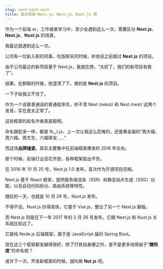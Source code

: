 ```yaml
---
slug: next-nest-nuxt
title: 谁分得清 Next.js、Nest.js、Nuxt.js 啊
---
```


作为一个前端 er，工作或者学习中，至少会遇到这么一次，需要区分 **Next.js**、**Nest.js**、**Nuxt.js** 的场景。

我最近就遇到这么一次。

公司有一位新入职的同事，吃饭聊天的时候，听他说之前做过 **Next.js** 的项目。

由于公司最近的新项目基于 Next.js，我就在想，“太好了，我们的新项目有救了”。

结果，在群聊的时候，他澄清了下，做的是 **Nest.js** 的项目。

一下子给我立不住了。

作为一个说着普通话的普通程序员，听不清 Next /nekst/ 和 Nest /nest/ 这两个发音，实在是太正常了。

这些框架的起名作者真是聪明。

命名跟批发一样，都是 N\_\_t.js，上一次让我这么犯难的，还是黄金届的“周大福、周六福、周生生、六福珠宝……”

而这场**品牌碰瓷**，其实主要集中在前端框架爆发的 2016 年左右。

那个时候，前端行业百花齐放，各种框架层出不穷。

在 2016 年 10 月 25 号，Next.js 1.0 发布，首次作为开源项目亮相。

Next.js 基于 React 框架，提供服务端渲染（SSR）和静态站点生成（SSG）功能，以及自动代码拆分、路由系统等特性。

随后的一天，也就是 10 月 26 号，Nuxt.js 发布。

不得不说，Nuxt.js 抄得真快，它基于 Vue.js，整出了另一个 Next.js 翻版。

而 Nest.js 则是在下一年 2017 年的 2 月 26 号发布，它跟 Next.js 和 Nuxt.js 关系就比较远了。

它是纯 Node.js 后端框架，属于是 JavaScript 届的 Spring Boot。

现在这三个框架都发展得很好，除了打铁自身硬之外，是不是更多地得益于“**蹭热度**”的命名呢？

或许下一次，开发新框架的时候，就叫做 **Not.js** 吧。